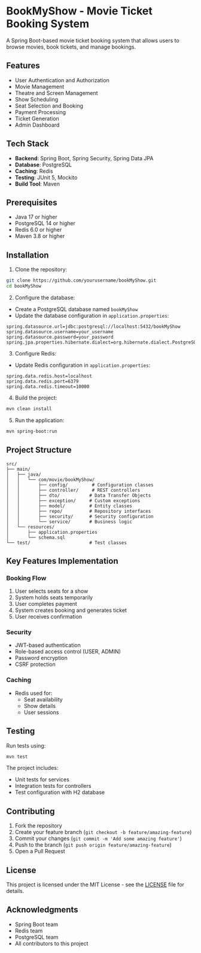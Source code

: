 # BookMyShow - Movie Ticket Booking System

A Spring Boot-based movie ticket booking system that allows users to browse movies, book tickets, and manage bookings.

## Features

- User Authentication and Authorization
- Movie Management
- Theatre and Screen Management
- Show Scheduling
- Seat Selection and Booking
- Payment Processing
- Ticket Generation
- Admin Dashboard

## Tech Stack

- **Backend**: Spring Boot, Spring Security, Spring Data JPA
- **Database**: PostgreSQL
- **Caching**: Redis
- **Testing**: JUnit 5, Mockito
- **Build Tool**: Maven

## Prerequisites

- Java 17 or higher
- PostgreSQL 14 or higher
- Redis 6.0 or higher
- Maven 3.8 or higher

## Installation

1. Clone the repository:
```bash
git clone https://github.com/yourusername/bookMyShow.git
cd bookMyShow
```

2. Configure the database:
- Create a PostgreSQL database named `bookMyShow`
- Update the database configuration in `application.properties`:
```properties
spring.datasource.url=jdbc:postgresql://localhost:5432/bookMyShow
spring.datasource.username=your_username
spring.datasource.password=your_password
spring.jpa.properties.hibernate.dialect=org.hibernate.dialect.PostgreSQLDialect
```

3. Configure Redis:
- Update Redis configuration in `application.properties`:
```properties
spring.data.redis.host=localhost
spring.data.redis.port=6379
spring.data.redis.timeout=10000
```

4. Build the project:
```bash
mvn clean install
```

5. Run the application:
```bash
mvn spring-boot:run
```

## Project Structure

```
src/
├── main/
│   ├── java/
│   │   └── com/movie/bookMyShow/
│   │       ├── config/         # Configuration classes
│   │       ├── controller/     # REST controllers
│   │       ├── dto/           # Data Transfer Objects
│   │       ├── exception/     # Custom exceptions
│   │       ├── model/         # Entity classes
│   │       ├── repo/          # Repository interfaces
│   │       ├── security/      # Security configuration
│   │       └── service/       # Business logic
│   └── resources/
│       ├── application.properties
│       └── schema.sql
└── test/                      # Test classes
```

## Key Features Implementation

### Booking Flow
1. User selects seats for a show
2. System holds seats temporarily
3. User completes payment
4. System creates booking and generates ticket
5. User receives confirmation

### Security
- JWT-based authentication
- Role-based access control (USER, ADMIN)
- Password encryption
- CSRF protection

### Caching
- Redis used for:
  - Seat availability
  - Show details
  - User sessions

## Testing

Run tests using:
```bash
mvn test
```

The project includes:
- Unit tests for services
- Integration tests for controllers
- Test configuration with H2 database

## Contributing

1. Fork the repository
2. Create your feature branch (`git checkout -b feature/amazing-feature`)
3. Commit your changes (`git commit -m 'Add some amazing feature'`)
4. Push to the branch (`git push origin feature/amazing-feature`)
5. Open a Pull Request

## License

This project is licensed under the MIT License - see the [LICENSE](LICENSE) file for details.

## Acknowledgments

- Spring Boot team
- Redis team
- PostgreSQL team
- All contributors to this project 
